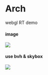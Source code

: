 Arch
====
webgl RT demo

#### image

![](https://li-lang.oss-cn-shanghai.aliyuncs.com/WechatIMG73.jpeg)

#### use bvh & skybox

![](https://li-lang.oss-cn-shanghai.aliyuncs.com/skybox.png)
